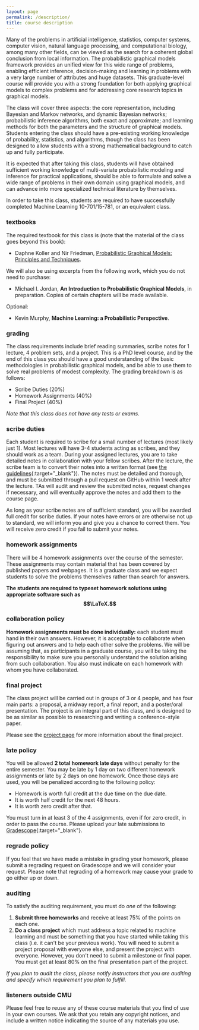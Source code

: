 ```yaml
---
layout: page
permalink: /description/
title: course description
---
```


Many of the problems in artificial intelligence, statistics, computer systems, computer vision, natural language processing, and computational biology, among many other fields, can be viewed as the search for a coherent global conclusion from local information.
The probabilistic graphical models framework provides an unified view for this wide range of problems, enabling efficient inference, decision-making and learning in problems with a very large number of attributes and huge datasets.
This graduate-level course will provide you with a strong foundation for both applying graphical models to complex problems and for addressing core research topics in graphical models.

The class will cover three aspects: the core representation, including Bayesian and Markov networks, and dynamic Bayesian networks; probabilistic inference algorithms, both exact and approximate; and learning methods for both the parameters and the structure of graphical models.
Students entering the class should have a pre-existing working knowledge of probability, statistics, and algorithms, though the class has been designed to allow students with a strong mathematical background to catch up and fully participate.

It is expected that after taking this class, students will have obtained sufficient working knowledge of multi-variate probabilistic modeling and inference for practical applications, should be able to formulate and solve a wide range of problems in their own domain using graphical models, and can advance into more specialized technical literature by themselves.

In order to take this class, students are required to have successfully completed Machine Learning 10-701/15-781, or an equivalent class.

### textbooks

The required textbook for this class is (note that the material of the class goes beyond this book):
- Daphne Koller and Nir Friedman, [Probabilistic Graphical Models: Principles and Techniques](http://www.amazon.com/Probabilistic-Graphical-Models-Principles-Computation/dp/0262013193/ref=sr_1_1?ie=UTF8&s=books&qid=1250711756&sr=8-1).

We will also be using excerpts from the following work, which you do not need to purchase:
- Michael I. Jordan, **An Introduction to Probabilistic Graphical Models**, in preparation. Copies of certain chapters will be made available.

Optional:
- Kevin Murphy, **Machine Learning: a Probabilistic Perspective**.

### grading

The class requirements include brief reading summaries, scribe notes for 1 lecture, 4 problem sets, and a project.
This is a PhD level course, and by the end of this class you should have a good understanding of the basic methodologies in probabilistic graphical models, and be able to use them to solve real problems of modest complexity.
The grading breakdown is as follows:

- Scribe Duties (20%)
- Homework Assignments (40%)
- Final Project (40%)

*Note that this class does not have any tests or exams.*

### scribe duties

Each student is required to scribe for a small number of lectures (most likely just 1).
Most lectures will have 3-4 students acting as scribes, and they should work as a team.
During your assigned lectures, you are to take detailed notes in collaboration with your fellow scribes.
After the lecture, the scribe team is to convert their notes into a written format (see [the guidelines](https://github.com/sailinglab/pgm-spring-2019/tree/master/_posts){:target="\_blank"}).
The notes must be detailed and thorough, and must be submitted through a pull request on GitHub within 1 week after the lecture.
TAs will audit and review the submitted notes, request changes if necessary, and will eventually approve the notes and add them to the course page.

As long as your scribe notes are of sufficient standard, you will be awarded full credit for scribe duties.
If your notes have errors or are otherwise not up to standard, we will inform you and give you a chance to correct them.
You will receive zero credit if you fail to submit your notes.

### homework assignments

There will be 4 homework assignments over the course of the semester.
These assignments may contain material that has been covered by published papers and webpages.
It is a graduate class and we expect students to solve the problems themselves rather than search for answers.

**The students are required to typeset homework solutions using appropriate software such as $$\LaTeX.$$**

### collaboration policy

**Homework assignments must be done individually:** each student must hand in their own answers.
However, it is acceptable to collaborate when figuring out answers and to help each other solve the problems.
We will be assuming that, as participants in a graduate course, you will be taking the responsibility to make sure you personally understand the solution arising from such collaboration.
You also must indicate on each homework with whom you have collaborated.


### final project

The class project will be carried out in groups of 3 or 4 people, and has four main parts: a proposal, a midway report, a final report, and a poster/oral presentation.
The project is an integral part of this class, and is designed to be as similar as possible to researching and writing a conference-style paper.

Please see the [project page](https://sailinglab.github.io/pgm-spring-2019/project/) for more information about the final project.


### late policy

You will be allowed **2 total homework late days** without penalty for the entire semester.
You may be late by 1 day on two different homework assignments or late by 2 days on one homework.
Once those days are used, you will be penalized according to the following policy:

- Homework is worth full credit at the due time on the due date.
- It is worth half credit for the next 48 hours.
- It is worth zero credit after that.

You must turn in at least 3 of the 4 assignments, even if for zero credit, in order to pass the course.
Please upload your late submissions to [Gradescope](https://www.gradescope.com/courses/36025){:target="\_blank"}.

### regrade policy

If you feel that we have made a mistake in grading your homework, please submit a regrading request on Gradescope and we will consider your request.
Please note that regrading of a homework may cause your grade to go either up or down.

### auditing

To satisfy the auditing requirement, you must do *one* of the following:

1. **Submit three homeworks** and receive at least 75% of the points on each one.
2. **Do a class project** which must address a topic related to machine learning and must be something that you have started while taking this class (i.e. it can't be your previous work).
You will need to submit a project proposal with everyone else, and present the project with everyone.
However, you don't need to submit a milestone or final paper.
You must get at least 80% on the final presentation part of the project.

*If you plan to audit the class, please notify instructors that you are auditing and specify which requirement you plan to fulfill.*

### listeners outside CMU

Please feel free to reuse any of these course materials that you find of use in your own courses.
We ask that you retain any copyright notices, and include a written notice indicating the source of any materials you use.
